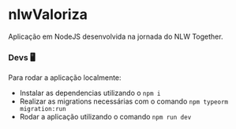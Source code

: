 # nlwValoriza
Aplicação em NodeJS desenvolvida na jornada do NLW Together.

### Devs 🖥
Para rodar a aplicação localmente:
 * Instalar as dependencias utilizando o `npm i`
 * Realizar as migrations necessárias com o comando `npm typeorm migration:run`
 * Rodar a aplicação utilizando o comando `npm run dev`
